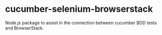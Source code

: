 # cucumber-selenium-browserstack
Node.js package to assist in the connection between cucumber BDD tests and BrowserStack.
